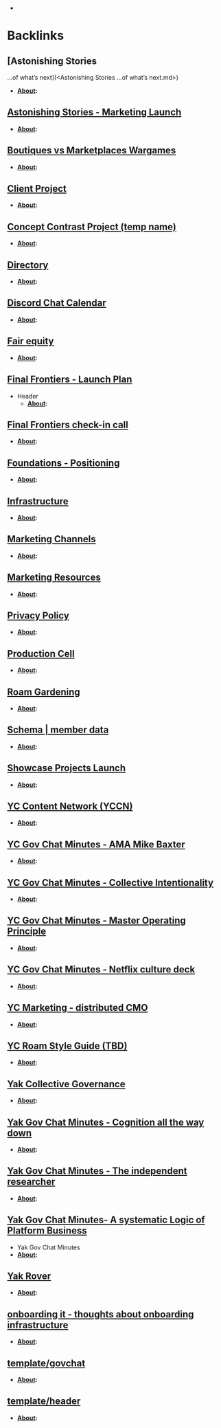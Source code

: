 - 

# Backlinks
## [Astonishing Stories
...of what’s next](<Astonishing Stories
...of what’s next.md>)
- **[About](<About.md>):**

## [Astonishing Stories - Marketing Launch](<Astonishing Stories - Marketing Launch.md>)
- **[About](<About.md>):**

## [Boutiques vs Marketplaces Wargames](<Boutiques vs Marketplaces Wargames.md>)
- **[About](<About.md>):**

## [Client Project](<Client Project.md>)
- **[About](<About.md>):**

## [Concept Contrast Project (temp name)](<Concept Contrast Project (temp name).md>)
- **[About](<About.md>):**

## [Directory](<Directory.md>)
- **[About](<About.md>):**

## [Discord Chat Calendar](<Discord Chat Calendar.md>)
- **[About](<About.md>):**

## [Fair equity](<Fair equity.md>)
- **[About](<About.md>):**

## [Final Frontiers - Launch Plan](<Final Frontiers - Launch Plan.md>)
- Header
    - **[About](<About.md>):**

## [Final Frontiers check-in call](<Final Frontiers check-in call.md>)
- **[About](<About.md>):**

## [Foundations - Positioning](<Foundations - Positioning.md>)
- **[About](<About.md>):**

## [Infrastructure](<Infrastructure.md>)
- **[About](<About.md>):**

## [Marketing Channels](<Marketing Channels.md>)
- **[About](<About.md>):**

## [Marketing Resources](<Marketing Resources.md>)
- **[About](<About.md>):**

## [Privacy Policy](<Privacy Policy.md>)
- **[About](<About.md>):**

## [Production Cell](<Production Cell.md>)
- **[About](<About.md>):**

## [Roam Gardening](<Roam Gardening.md>)
- **[About](<About.md>):**

## [Schema | member data](<Schema | member data.md>)
- **[About](<About.md>):**

## [Showcase Projects Launch](<Showcase Projects Launch.md>)
- **[About](<About.md>):**

## [YC Content Network (YCCN)](<YC Content Network (YCCN).md>)
- **[About](<About.md>):**

## [YC Gov Chat Minutes - AMA Mike Baxter](<YC Gov Chat Minutes - AMA Mike Baxter.md>)
- **[About](<About.md>):**

## [YC Gov Chat Minutes - Collective Intentionality](<YC Gov Chat Minutes - Collective Intentionality.md>)
- **[About](<About.md>):**

## [YC Gov Chat Minutes - Master Operating Principle](<YC Gov Chat Minutes - Master Operating Principle.md>)
- **[About](<About.md>):**

## [YC Gov Chat Minutes - Netflix culture deck](<YC Gov Chat Minutes - Netflix culture deck.md>)
- **[About](<About.md>):**

## [YC Marketing - distributed CMO](<YC Marketing - distributed CMO.md>)
- **[About](<About.md>):**

## [YC Roam Style Guide (TBD)](<YC Roam Style Guide (TBD).md>)
- **[About](<About.md>):**

## [Yak Collective Governance](<Yak Collective Governance.md>)
- **[About](<About.md>):**

## [Yak Gov Chat Minutes - Cognition all the way down](<Yak Gov Chat Minutes - Cognition all the way down.md>)
- **[About](<About.md>):**

## [Yak Gov Chat Minutes - The independent researcher](<Yak Gov Chat Minutes - The independent researcher.md>)
- **[About](<About.md>):**

## [Yak Gov Chat Minutes- A systematic Logic of Platform Business](<Yak Gov Chat Minutes- A systematic Logic of Platform Business.md>)
- Yak Gov Chat Minutes
- **[About](<About.md>):**

## [Yak Rover](<Yak Rover.md>)
- **[About](<About.md>):**

## [onboarding it - thoughts about onboarding infrastructure](<onboarding it - thoughts about onboarding infrastructure.md>)
- **[About](<About.md>):**

## [template/govchat](<template/govchat.md>)
- **[About](<About.md>):**

## [template/header](<template/header.md>)
- **[About](<About.md>):**

